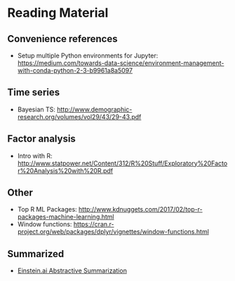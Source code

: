 # Reading Material

## Convenience references

- Setup multiple Python environments for Jupyter: https://medium.com/towards-data-science/environment-management-with-conda-python-2-3-b9961a8a5097

## Time series

- Bayesian TS: http://www.demographic-research.org/volumes/vol29/43/29-43.pdf

## Factor analysis

- Intro with R: http://www.statpower.net/Content/312/R%20Stuff/Exploratory%20Factor%20Analysis%20with%20R.pdf

## Other

- Top R ML Packages: http://www.kdnuggets.com/2017/02/top-r-packages-machine-learning.html
- Window functions: https://cran.r-project.org/web/packages/dplyr/vignettes/window-functions.html

## Summarized

- [Einstein.ai Abstractive Summarization](https://github.com/dkuostat/Reading-Material/blob/master/arXiv-1705-04304%20summary.txt)
